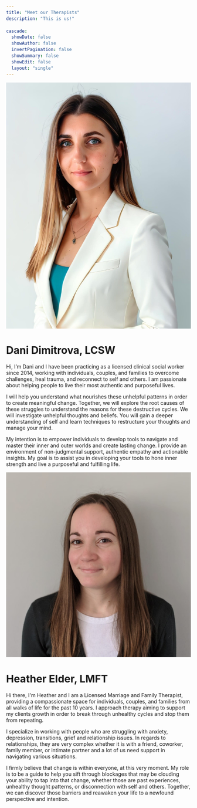 ```yaml
---
title: "Meet our Therapists"
description: "This is us!"

cascade:
  showDate: false
  showAuthor: false
  invertPagination: false
  showSummary: false
  showEdit: false
  layout: "single"
---
```


![Dani Dimitrova](img/dani.png)
# Dani Dimitrova, LCSW
Hi, I’m Dani and I have been practicing as a licensed clinical social worker since 2014, working with individuals, couples, and families to overcome challenges, heal trauma, and reconnect to self and others. I am passionate about helping people to live their most authentic and purposeful lives.

I will help you understand what nourishes these unhelpful patterns in order to create meaningful change. Together, we will explore the root causes of these struggles to understand the reasons for these destructive cycles. We will investigate unhelpful thoughts and beliefs. You will gain a deeper understanding of self and learn techniques to restructure your thoughts and manage your mind.

My intention is to empower individuals to develop tools to navigate and master their inner and outer worlds and create lasting change. I provide an environment of non-judgmental support, authentic empathy and actionable insights. My goal is to assist you in developing your tools to hone inner strength and live a purposeful and fulfilling life.

![Heather Elder](img/heather.png)
# Heather Elder, LMFT
Hi there, I'm Heather and I am a Licensed Marriage and Family Therapist, providing a compassionate space for individuals, couples, and families from all walks of life for the past 10 years. I approach therapy aiming to support my clients growth in order to break through unhealthy cycles and stop them from repeating.



I specialize in working with people who are struggling with anxiety, depression, transitions, grief and relationship issues. In regards to relationships, they are very complex whether it is with a friend, coworker, family member, or intimate partner and a lot of us need support in navigating various situations.



I firmly believe that change is within everyone, at this very moment. My role is to be a guide to help you sift through blockages that may be clouding your ability to tap into that change, whether those are past experiences, unhealthy thought patterns, or disconnection with self and others. Together, we can discover those barriers and reawaken your life to a newfound perspective and intention.

